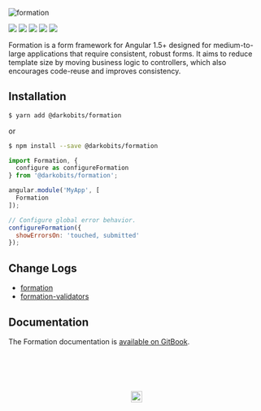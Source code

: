 ![formation](https://user-images.githubusercontent.com/441546/36626621-d671c000-18ea-11e8-8c88-c462d806d23a.png)

[![][travis-img]][travis-url] [![][npm-img]][npm-url] [![][codacy-img]][codacy-url] [![][xo-img]][xo-url] [![][cc-img]][cc-url]

Formation is a form framework for Angular 1.5+ designed for medium-to-large applications that require consistent, robust forms. It aims to reduce template size by moving business logic to controllers, which also encourages code-reuse and improves consistency.

## Installation

```bash
$ yarn add @darkobits/formation
```

or

```bash
$ npm install --save @darkobits/formation
```

```js
import Formation, {
  configure as configureFormation
} from '@darkobits/formation';

angular.module('MyApp', [
  Formation
]);

// Configure global error behavior.
configureFormation({
  showErrorsOn: 'touched, submitted'
});
```

## Change Logs


* [formation](/packages/formation/CHANGELOG.md)
* [formation-validators](/packages/formation-validators/CHANGELOG.md)

## Documentation

The Formation documentation is [available on GitBook](https://darkobits.gitbooks.io/formation/).

## &nbsp;
<p align="center">
  <br>
  <img width="22" height="22" src="https://cloud.githubusercontent.com/assets/441546/25318539/db2f4cf2-2845-11e7-8e10-ef97d91cd538.png">
</p>

[travis-img]: https://img.shields.io/travis/darkobits/formation.svg?style=flat-square
[travis-url]: https://travis-ci.org/darkobits/formation

[npm-img]: https://img.shields.io/npm/v/@darkobits/formation.svg?style=flat-square
[npm-url]: https://www.npmjs.com/package/@darkobits/formation

[codacy-img]: https://img.shields.io/codacy/coverage/e3fb8e46d6a241f5a952cf3fe6a49d06.svg?style=flat-square
[codacy-url]: https://www.codacy.com/app/darkobits/formation

[xo-img]: https://img.shields.io/badge/code_style-XO-e271a5.svg?style=flat-square
[xo-url]: https://github.com/sindresorhus/xo

[cc-img]: https://img.shields.io/badge/Conventional%20Commits-1.0.0-yellow.svg?style=flat-square
[cc-url]: https://conventionalcommits.org/
